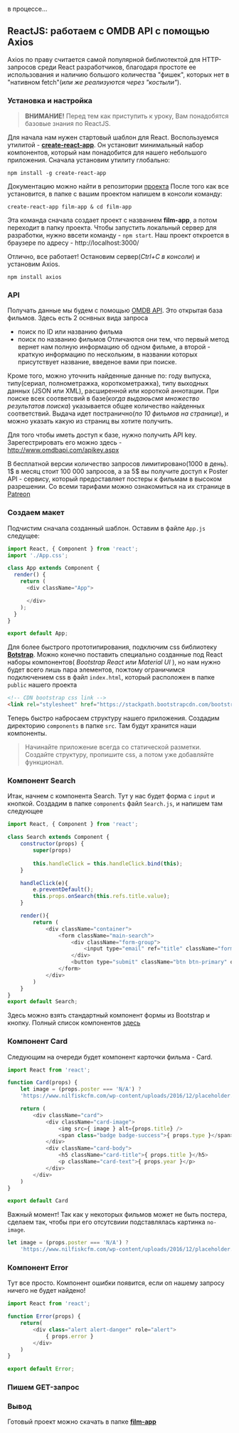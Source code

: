 
в процессе...

## ReactJS: работаем c OMDB API с помощью Axios

Axios по праву считается самой популярной библиотектой для HTTP-запросов среди React разработчиков, благодаря простоте ее использования и наличию большого количества "фишек", которых нет в "нативном fetch"(*или же реализуются через "костыли"*).

### Установка и настройка

> **ВНИМАНИЕ!** Перед тем как приступить к уроку, Вам понадобятся базовые знания по ReactJS.  

Для начала нам нужен стартовый шаблон для React. Воспользуемся утилитой - [**create-react-app**](https://github.com/facebook/create-react-app ). Он установит минимальный набор компонентов, который нам понадобится для нашего небольшого приложения. Сначала установим утилиту глобально:
```
npm install -g create-react-app
```
Документацию можно найти в репозитории [проекта](https://github.com/facebook/create-react-app) После того как все установится, в папке с вашим проектом напишем в консоли команду:
```
create-react-app film-app & cd film-app
```
Эта команда сначала создает проект с названием __film-app__, а потом переходит в папку проекта. Чтобы запустить локальный сервер для разработки, нужно ввсети команду - ```npm start```. Наш проект откроется в браузере по адресу - http://localhost:3000/

Отлично, все работает! Остановим сервер(*Ctrl+C в консоли*) и установим Axios.
```
npm install axios
```

### API
Получать данные мы будем с помощью [OMDB API](http://www.omdbapi.com/). Это открытая база фильмов. Здесь есть 2 оснвных вида запроса
- поиск по ID или названию фильма
- поиск по названию фильмов
Отличаются они тем, что первый метод вернет нам полную информацию об одном фильме, а второй - краткую информацию по нескольким, в названии которых присутствует название, введеное вами при поиске. 

Кроме того, можно уточнить найденные данные по: году выпуска, типу(сериал, полнометражка, короткометражка), типу выходных данных (JSON или XML), расширенной или короткой аннотации. При поиске всех соответсвий в базе(_когда выдаюьсмя множество результатов поиска_) указывается общее количество найденных соответствий. Выдача идет постранично(_по 10 фильмов на странице_), и можно указать какую из страниц вы хотите получить.

Для того чтобы иметь доступ к базе, нужно получить API key. Зарегестрировать его можно здесь - http://www.omdbapi.com/apikey.aspx 

В бесплатной версии количество запросов лимитировано(1000 в день). 1$ в месяц стоит 100 000 запросов, а за 5$ вы получите доступ к Poster API - сервису, который предоставляет постеры к фильмам в высоком разрешении. Со всеми тарифами можно ознакомиться на их странице в [Patreon](https://www.patreon.com/bePatron?u=5038490)

### Создаем макет
Подчистим сначала созданный шаблон. Оставим в файле `App.js` следущее:

```js
import React, { Component } from 'react';
import './App.css';

class App extends Component {
  render() {
    return (
      <div className="App">

      </div>
    );
  }
}

export default App;

```
Для более быстрого прототипирования, подключим css библиотеку [**Botstrap**](https://getbootstrap.com/docs/4.1/getting-started/introduction/). Можно конечно поставить специально созданные под React наборы компонентов( *Bootstrap React или Material UI* ), но нам нужно будет всего лишь пара элементов, пожтому ограничимся подключением css в файл `index.html`, который расположен в папке `public` нашего проекта 
```html
<!-- CDN bootstrap css link -->
<link rel="stylesheet" href="https://stackpath.bootstrapcdn.com/bootstrap/4.1.1/css/bootstrap.min.css">
```
Теперь быстро набросаем структуру нашего приложения. Создадим директорию `components` в папке `src`. Там будут хранится наши компоненты. 
> Начинайте приложение всегда со статической разметки. Создайте структуру, пропишите css, а потом уже добавляйте функционал.


### Компонент Search
Итак, начнем с компонента Search. Тут у нас будет форма с `input` и кнопкой. Создадим в папке `components` файл `Search.js`, и напишем там следующее
```js
import React, { Component } from 'react';

class Search extends Component {
    constructor(props) {
        super(props)
        
        this.handleClick = this.handleClick.bind(this);
    }

    handleClick(e){
        e.preventDefault();
        this.props.onSearch(this.refs.title.value);
    }

    render(){
        return ( 
            <div className="container">
                <form className="main-search">
                    <div className="form-group">
                        <input type="email" ref="title" className="form-control" placeholder="поиск..." />
                    </div>
                    <button type="submit" className="btn btn-primary" onClick={ this.handleClick }>Search</button>
                </form>
            </div>
        )    
    } 
}
export default Search;
```
Здесь можно взять стандартный компонент формы из Bootstrap и кнопку. Полный список компонентов [здесь](https://getbootstrap.com/docs/4.0/components/buttons/)

### Компонент Card
Следующим на очереди будет компонент карточки фильма - Card.
```js
import React from 'react';

function Card(props) {
    let image = (props.poster === 'N/A') ? 
    'https://www.nilfiskcfm.com/wp-content/uploads/2016/12/placeholder.png' : props.poster;

    return (
        <div className="card">
            <div className="card-image">
                <img src={ image } alt={props.title} />
                <span class="badge badge-success">{ props.type }</span>
            </div>
            <div className="card-body">
                <h5 className="card-title">{ props.title }</h5>
                <p className="card-text">{ props.year }</p>
            </div>
        </div>
    )
}

export default Card
```
Важный момент! Так как у некоторых фильмов может не быть постера, сделаем так, чтобы при его отсутсвиии подставлялась картинка `no-image`.
```js
let image = (props.poster === 'N/A') ? 
    'https://www.nilfiskcfm.com/wp-content/uploads/2016/12/placeholder.png' : props.poster;
```

### Компонент Error
Тут все просто. Компонент ошибки появится, если оп нашему запросу ничего не будет найдено!
```js
import React from 'react';

function Error(props) {
    return(
        <div class="alert alert-danger" role="alert">
            { props.error }
        </div>
    )
}

export default Error;
```

### Пишем GET-запрос



### Вывод

Готовый проект можно скачать в папке [**film-app**](/lessons/film-app)
